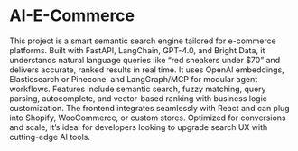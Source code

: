 # AI-E-Commerce
This project is a smart semantic search engine tailored for e-commerce platforms. Built with FastAPI, LangChain, GPT-4.0, and Bright Data, it understands natural language queries like “red sneakers under $70” and delivers accurate, ranked results in real time. It uses OpenAI embeddings, Elasticsearch or Pinecone, and LangGraph/MCP for modular agent workflows. Features include semantic search, fuzzy matching, query parsing, autocomplete, and vector-based ranking with business logic customization. The frontend integrates seamlessly with React and can plug into Shopify, WooCommerce, or custom stores. Optimized for conversions and scale, it’s ideal for developers looking to upgrade search UX with cutting-edge AI tools.
